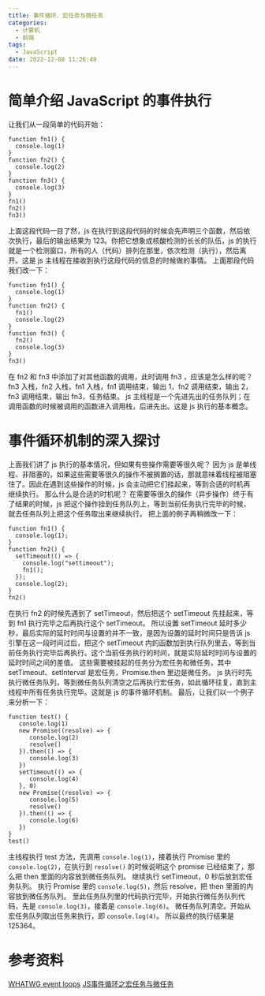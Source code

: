 ```yaml
---
title: 事件循环、宏任务与微任务
categories:
  - 计算机
  - 前端
tags:
  - JavaScript
date: 2022-12-08 11:26:49
---
```


# 简单介绍 JavaScript 的事件执行
让我们从一段简单的代码开始：
```
function fn1() {
  console.log(1)
}
function fn2() {
  console.log(2)
}
function fn3() {
  console.log(3)
}
fn1()
fn2()
fn3()
```
上面这段代码一目了然，js 在执行到这段代码的时候会先声明三个函数，然后依次执行，最后的输出结果为 123。你把它想象成核酸检测的长长的队伍，js 的执行就是一个检测窗口，所有的人（代码）排列在那里，依次检测（执行），然后离开。这是 js 主线程在接收到执行这段代码的信息的时候做的事情。
上面那段代码我们改一下：
```
function fn1() {
  console.log(1)
}
function fn2() {
  fn1()
  console.log(2)
}
function fn3() {
  fn2()
  console.log(3)
}
fn3()
```
在 fn2 和 fn3 中添加了对其他函数的调用，此时调用 fn3 ，应该是怎么样的呢？
fn3 入栈，fn2 入栈，fn1 入栈，fn1 调用结束，输出 1，fn2 调用结束，输出 2，fn3 调用结束，输出 fn3，任务结束。
js 主线程是一个先进先出的任务队列；在调用函数的时候被调用的函数进入调用栈，后进先出。这是 js 执行的基本概念。

# 事件循环机制的深入探讨
上面我们讲了 js 执行的基本情况，但如果有些操作需要等很久呢？
因为 js 是单线程、非阻塞的，如果这些需要等很久的操作不被搁置的话，那就意味着线程被阻塞住了。因此在遇到这些操作的时候，js 会主动把它们挂起来，等到合适的时机再继续执行。
那么什么是合适的时机呢？
在需要等很久的操作（异步操作）终于有了结果的时候，js 把这个操作挂到任务队列上，等到当前任务执行完毕的时候，就去任务队列上把这个任务取出来继续执行。
把上面的例子再稍微改一下：
```
function fn1() {
  console.log(1);
}
function fn2() {
  setTimeout(() => {
    console.log("settimeout");
    fn1();
  });
  console.log(2);
}
fn2()
```
在执行 fn2 的时候先遇到了 setTimeout，然后把这个 setTimeout 先挂起来，等到 fn1 执行完毕之后再执行这个 setTimeout。
所以设置 setTimeout 延时多少秒，最后实际的延时时间与设置的并不一致，是因为设置的延时时间只是告诉 js 引擎在这一段时间过后，把这个 setTimeout 内的函数加到执行队列里去，等到当前任务执行完毕后再执行。这个当前任务执行的时间，就是实际延时时间与设置的延时时间之间的差值。
这些需要被挂起的任务分为宏任务和微任务，其中 setTimeout、setInterval 是宏任务，Promise.then 里边是微任务。
js 执行时先执行微任务队列，等到微任务队列清空之后再执行宏任务，如此循环往复，直到主线程中所有任务执行完毕。这就是 js 的事件循环机制。
最后，让我们以一个例子来分析一下：
```
function test() {
   console.log(1)
   new Promise((resolve) => {
      console.log(2)
      resolve()
   }).then(() => {
      console.log(3)
   })
   setTimeout(() => {
      console.log(4)
   }, 0)
   new Promise((resolve) => {
      console.log(5)
      resolve()
   }).then(() => {
      console.log(6)
   })
}
test()
```
主线程执行 test 方法，先调用 `console.log(1)`，接着执行 Promise 里的 `console.log(2)`，在执行到 `resolve()` 的时候说明这个 promise 已经结束了，那么把 then 里面的内容放到微任务队列。
继续执行 setTimeout，0 秒后放到宏任务队列。
执行 Promise 里的 `console.log(5)`，然后 resolve，把 then 里面的内容放到微任务队列。
至此任务队列里的代码执行完毕，开始执行微任务队列代码，先是 `console.log(3)`，接着是 `console.log(6)`。
微任务队列清空。开始从宏任务队列取出任务来执行，即 `console.log(4)`。
所以最终的执行结果是 125364。


# 参考资料
[WHATWG event loops](https://html.spec.whatwg.org/multipage/webappapis.html#event-loops)
[JS事件循环之宏任务与微任务](https://juejin.cn/post/6873424205791100942)